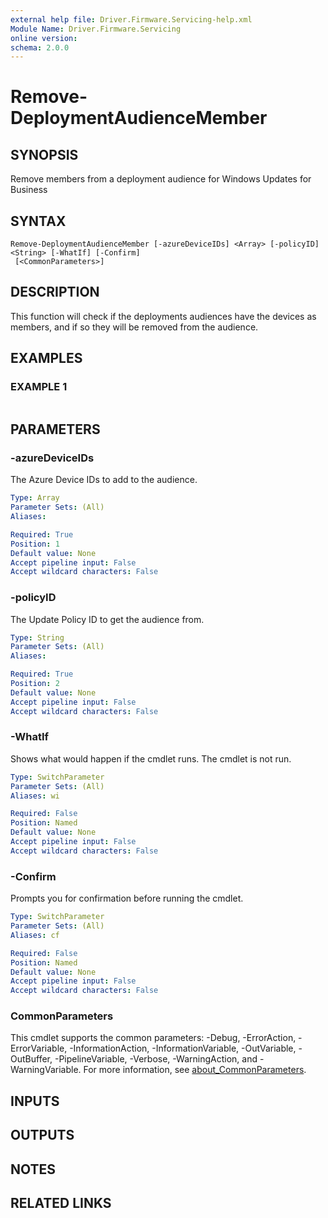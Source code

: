 ```yaml
---
external help file: Driver.Firmware.Servicing-help.xml
Module Name: Driver.Firmware.Servicing
online version:
schema: 2.0.0
---
```


# Remove-DeploymentAudienceMember

## SYNOPSIS
Remove members from a deployment audience for Windows Updates for Business

## SYNTAX

```
Remove-DeploymentAudienceMember [-azureDeviceIDs] <Array> [-policyID] <String> [-WhatIf] [-Confirm]
 [<CommonParameters>]
```

## DESCRIPTION
This function will check if the deployments audiences have the devices as members, and if so they will be removed from the audience.

## EXAMPLES

### EXAMPLE 1
```

```

## PARAMETERS

### -azureDeviceIDs
The Azure Device IDs to add to the audience.

```yaml
Type: Array
Parameter Sets: (All)
Aliases:

Required: True
Position: 1
Default value: None
Accept pipeline input: False
Accept wildcard characters: False
```

### -policyID
The Update Policy ID to get the audience from.

```yaml
Type: String
Parameter Sets: (All)
Aliases:

Required: True
Position: 2
Default value: None
Accept pipeline input: False
Accept wildcard characters: False
```

### -WhatIf
Shows what would happen if the cmdlet runs.
The cmdlet is not run.

```yaml
Type: SwitchParameter
Parameter Sets: (All)
Aliases: wi

Required: False
Position: Named
Default value: None
Accept pipeline input: False
Accept wildcard characters: False
```

### -Confirm
Prompts you for confirmation before running the cmdlet.

```yaml
Type: SwitchParameter
Parameter Sets: (All)
Aliases: cf

Required: False
Position: Named
Default value: None
Accept pipeline input: False
Accept wildcard characters: False
```

### CommonParameters
This cmdlet supports the common parameters: -Debug, -ErrorAction, -ErrorVariable, -InformationAction, -InformationVariable, -OutVariable, -OutBuffer, -PipelineVariable, -Verbose, -WarningAction, and -WarningVariable. For more information, see [about_CommonParameters](http://go.microsoft.com/fwlink/?LinkID=113216).

## INPUTS

## OUTPUTS

## NOTES

## RELATED LINKS
